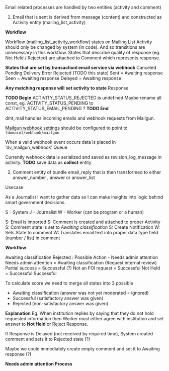Email related processes are handled by two entities (activity and comment)

1. Email that is sent is derived from message (content) and constructed as Activity entity (mailing_list_activity)

**Workflow**

Workflow (mailing_list_activity_workflow) states on Mailing List Activity should only be changed by system (in code).
And so transitions are unnecessary in this workflow.
States that describe quality of response (eg. Not Held / Rejected) are attached to Comment which represents response.

**States that are set by transactionl email service via webhook**
Canceled
Pending
Delivery Error
Rejected (TODO this state)
Sent = Awaiting response
Seen = Awaiting response
Delayed = Awaiting response

**Any matching response will set activity to state**
Response

**TODO Begin**
 ACTIVITY_STATUS_REJECTED is undefined
 Maybe rename all const, eg. ACTIVITY_STATUS_PENDING to ACTIVITY_STATUS_EMAIL_PENDING ?
**TODO End**


dmt_mail handles incoming emails and webhook requests from Mailgun.

[Mailgun webhook settings](https://app.mailgun.com/app/webhooks) should be configured to point to
`[domain]/webhook/mailgun`

When a valid webhook event occurs data is placed in 'dv_mailgun_webhook' Queue

Currently webhook data is serialized and saved as revision_log_message in activity.
**TODO** save data as **collect** entity



2. Comment entity of bundle email_reply that is then transformed to either answer_number , answer or answer_list

Usecase

As a Journalist I want to gather data so I can make insights into logic behind smart government decisions.

S - System
J - Journalist
W - Worker (can be program or a human)

S: Email is imported
S: Comment is created and attached to proper Activity
S: Comment state is set to _Awaiting classification_
S: Create Notification
W: Sets State to comment
W: Translates email text into proper data type field (number / list) in comment

**Workflow**

Awaiting classification
Rejected : Possible Action - Needs admin attention
Needs admin attention = Awaiting classification (Request internal review)
Partial success = Successful (?)
Not an FOI request  = Successful
Not Held = Successful
Successful

To calculate score we need to merge all states into 3 possible
- Awaiting classification (answer was not yet moderated = ignored)
- Successful (satisfactory answer was given)
- Rejected (non-satisfactory answer was given)

**Explanation**
Eg. When institution replies by saying that they do not hold requested information then Worker must either agree with institution and set answer to **Not Held** or Reject Response.

If Response is Delayed (not received by required time), System created comment and sets it to Rejected state (?)

Maybe we could immediately create empty comment and set it to Awaiting response (?)

**Needs admin attention Process**
